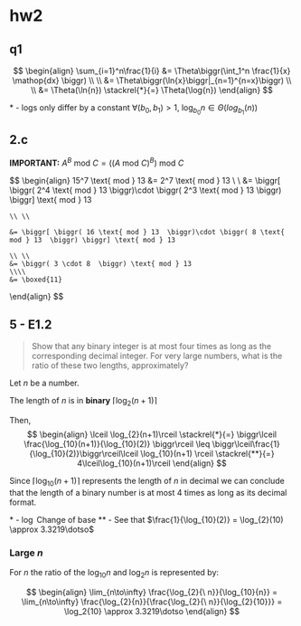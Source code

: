 # hw2
## q1
$$
\begin{align}
	\sum_{i=1}^n\frac{1}{i} &= \Theta\biggr(\int_1^n \frac{1}{x} \mathop{dx} \biggr) \\ \\
	&= \Theta\biggr(\ln{x}\biggr|_{n=1}^{n=x}\biggr) 
	\\ \\
	&= \Theta(\ln{n}) \stackrel{*}{=} \Theta(\log{n})
\end{align}
$$

\* - logs only differ by a constant $\forall (b_0, b_1 )\gt 1,\ \log_{b_0}{n} \in \Theta(log_{b_1}(n))$

## 2.c
**IMPORTANT:** $A^B \text{ mod } C = ( (A \text{ mod } C)^B ) \text{ mod } C$

$$
\begin{align}
	15^7 \text{ mod } 13 &= 2^7 \text{ mod } 13 \\ \\
	&= \biggr[ \biggr( 2^4 \text{ mod } 13  \biggr)\cdot \biggr( 2^3 \text{ mod } 13  \biggr) \biggr] \text{ mod } 13
	
	\\ \\
	
	&= \biggr[ \biggr( 16 \text{ mod } 13  \biggr)\cdot \biggr( 8 \text{ mod } 13  \biggr) \biggr] \text{ mod } 13
	
	\\ \\
	&= \biggr( 3 \cdot 8  \biggr) \text{ mod } 13
	\\\\
	&= \boxed{11}
\end{align}
$$

## 5 - E1.2
> Show that any binary integer is at most four times as long as the corresponding decimal integer. For very large numbers, what is the ratio of these two lengths, approximately?

Let $n$ be a number. 

The length of $n$ is in **binary** $\lceil \log_{2}(n+1)\rceil$

Then,
$$
\begin{align}
	\lceil \log_{2}(n+1)\rceil \stackrel{*}{=} \biggr\lceil \frac{\log_{10}(n+1)}{\log_{10}(2)} \biggr\rceil \leq \biggr\lceil\frac{1}{\log_{10}(2)}\biggr\rceil\lceil \log_{10}(n+1) \rceil \stackrel{**}{=} 4\lceil\log_{10}(n+1)\rceil
\end{align}
$$

Since $\lceil\log_{10}(n+1)\rceil$ represents the length of $n$ in decimal we can conclude that the length of a binary number is at most 4 times as long as its decimal format. 

\* - $\log$ Change of $\text{base}$
\*\* - See that $\frac{1}{\log_{10}(2)} = \log_{2}(10) \approx 3.3219\dotso$

### Large $n$

For $n$ the ratio of the $\log_{10}{n}$ and $\log_{2}{n}$ is represented by:

$$
\begin{align}
	\lim_{n\to\infty} \frac{\log_{2}{\ n}}{\log_{10}{n}} = \lim_{n\to\infty} \frac{\log_{2}{n}}{\frac{\log_{2}{\ n}}{\log_{2}{10}}} = \log_2{10} \approx 3.3219\dotso
\end{align}
$$


